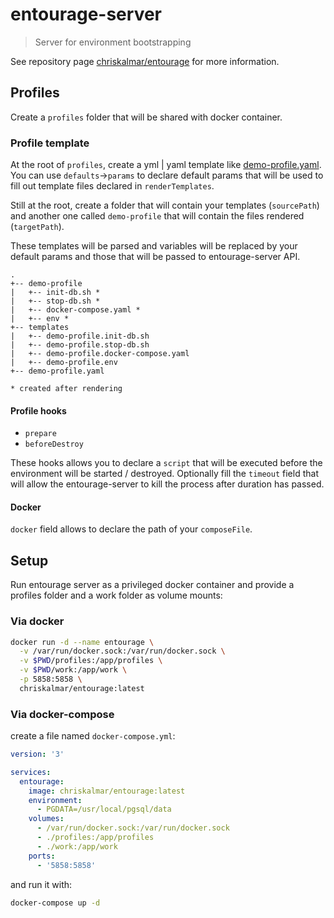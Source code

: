 # entourage-server

> Server for environment bootstrapping

See repository page [chriskalmar/entourage](https://github.com/chriskalmar/entourage) for more information.

## Profiles

Create a `profiles` folder that will be shared with docker container.

### Profile template

At the root of `profiles`, create a yml | yaml template like [demo-profile.yaml](./test/demo-profile.yaml).
You can use `defaults`->`params` to declare default params that will be used to fill out template files declared in `renderTemplates`.

Still at the root, create a folder that will contain your templates (`sourcePath`) and another one called `demo-profile` that will contain the files rendered (`targetPath`).

These templates will be parsed and variables will be replaced by your default params and those that will be passed to entourage-server API.

```
.
+-- demo-profile
|   +-- init-db.sh *
|   +-- stop-db.sh *
|   +-- docker-compose.yaml *
|   +-- env *
+-- templates
|   +-- demo-profile.init-db.sh
|   +-- demo-profile.stop-db.sh
|   +-- demo-profile.docker-compose.yaml
|   +-- demo-profile.env
+-- demo-profile.yaml

* created after rendering
```

#### Profile hooks

- `prepare`
- `beforeDestroy`

These hooks allows you to declare a `script` that will be executed before the environment will be started / destroyed.
Optionally fill the `timeout` field that will allow the entourage-server to kill the process after duration has passed.

#### Docker

`docker` field allows to declare the path of your `composeFile`.

## Setup

Run entourage server as a privileged docker container and provide a profiles folder and a work folder as volume mounts:

### Via docker

```sh
docker run -d --name entourage \
  -v /var/run/docker.sock:/var/run/docker.sock \
  -v $PWD/profiles:/app/profiles \
  -v $PWD/work:/app/work \
  -p 5858:5858 \
  chriskalmar/entourage:latest
```

### Via docker-compose

create a file named `docker-compose.yml`:

```yaml
version: '3'

services:
  entourage:
    image: chriskalmar/entourage:latest
    environment:
      - PGDATA=/usr/local/pgsql/data
    volumes:
      - /var/run/docker.sock:/var/run/docker.sock
      - ./profiles:/app/profiles
      - ./work:/app/work
    ports:
      - '5858:5858'
```

and run it with:

```sh
docker-compose up -d
```
